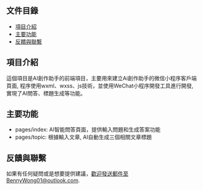 
## 文件目錄
- [項目介紹](#項目介紹)
- [主要功能](#主要功能)
- [反饋與聯繫](#反饋與聯繫)

## 項目介紹
這個項目是AI創作助手的前端項目，主要用來建立Ai創作助手的微信小程序客戶端頁面,
程序使用wxml、wxss、js技術，並使用WeChat小程序開發工具進行開發,實現了AI問答、標題生成等功能。

## 主要功能
- pages/index: AI智能問答頁面，提供輸入問題和生成答案功能
- pages/topic: 根據輸入文章, AI自動生成三個相關文章標題

## 反饋與聯繫
如果有任何疑問或是想要提供建議，歡迎發送郵件至BennyWong01@outlook.com.

